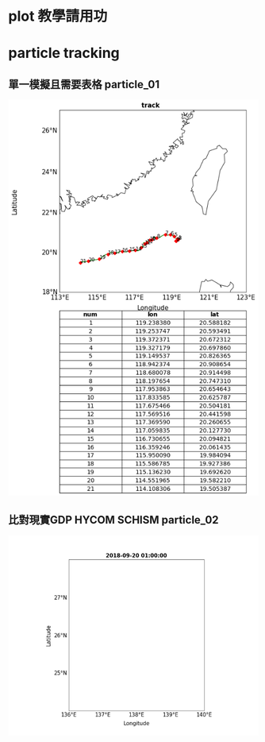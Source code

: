# plot 教學請用功

# particle tracking

## 單一模擬且需要表格 particle_01
![Alt Text](https://github.com/sony791210/plot_cwb_data/blob/master/particle/photo/part01.png)  

    
## 比對現實GDP HYCOM SCHISM particle_02
![Alt Text](https://github.com/sony791210/plot_cwb_data/blob/master/particle/photo/part02.gif)  
